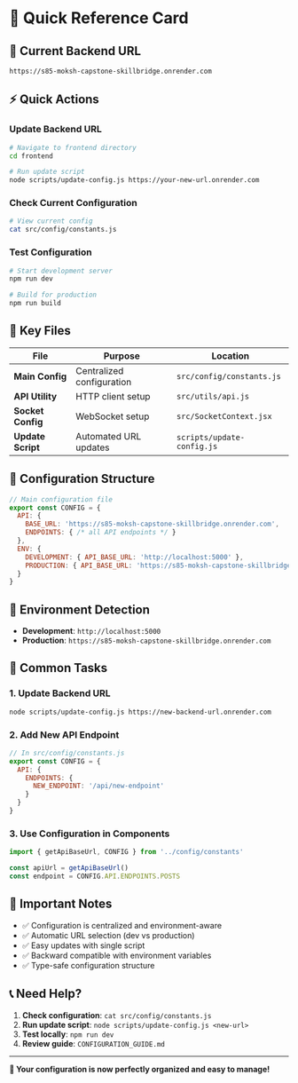 # 🚀 Quick Reference Card

## 🔗 **Current Backend URL**
```
https://s85-moksh-capstone-skillbridge.onrender.com
```

## ⚡ **Quick Actions**

### **Update Backend URL**
```bash
# Navigate to frontend directory
cd frontend

# Run update script
node scripts/update-config.js https://your-new-url.onrender.com
```

### **Check Current Configuration**
```bash
# View current config
cat src/config/constants.js
```

### **Test Configuration**
```bash
# Start development server
npm run dev

# Build for production
npm run build
```

## 📁 **Key Files**

| File | Purpose | Location |
|------|---------|----------|
| **Main Config** | Centralized configuration | `src/config/constants.js` |
| **API Utility** | HTTP client setup | `src/utils/api.js` |
| **Socket Config** | WebSocket setup | `src/SocketContext.jsx` |
| **Update Script** | Automated URL updates | `scripts/update-config.js` |

## 🔧 **Configuration Structure**

```javascript
// Main configuration file
export const CONFIG = {
  API: {
    BASE_URL: 'https://s85-moksh-capstone-skillbridge.onrender.com',
    ENDPOINTS: { /* all API endpoints */ }
  },
  ENV: {
    DEVELOPMENT: { API_BASE_URL: 'http://localhost:5000' },
    PRODUCTION: { API_BASE_URL: 'https://s85-moksh-capstone-skillbridge.onrender.com' }
  }
}
```

## 🎯 **Environment Detection**

- **Development**: `http://localhost:5000`
- **Production**: `https://s85-moksh-capstone-skillbridge.onrender.com`

## 📝 **Common Tasks**

### **1. Update Backend URL**
```bash
node scripts/update-config.js https://new-backend-url.onrender.com
```

### **2. Add New API Endpoint**
```javascript
// In src/config/constants.js
export const CONFIG = {
  API: {
    ENDPOINTS: {
      NEW_ENDPOINT: '/api/new-endpoint'
    }
  }
}
```

### **3. Use Configuration in Components**
```javascript
import { getApiBaseUrl, CONFIG } from '../config/constants'

const apiUrl = getApiBaseUrl()
const endpoint = CONFIG.API.ENDPOINTS.POSTS
```

## 🚨 **Important Notes**

- ✅ Configuration is centralized and environment-aware
- ✅ Automatic URL selection (dev vs production)
- ✅ Easy updates with single script
- ✅ Backward compatible with environment variables
- ✅ Type-safe configuration structure

## 📞 **Need Help?**

1. **Check configuration**: `cat src/config/constants.js`
2. **Run update script**: `node scripts/update-config.js <new-url>`
3. **Test locally**: `npm run dev`
4. **Review guide**: `CONFIGURATION_GUIDE.md`

---

**🎉 Your configuration is now perfectly organized and easy to manage!** 